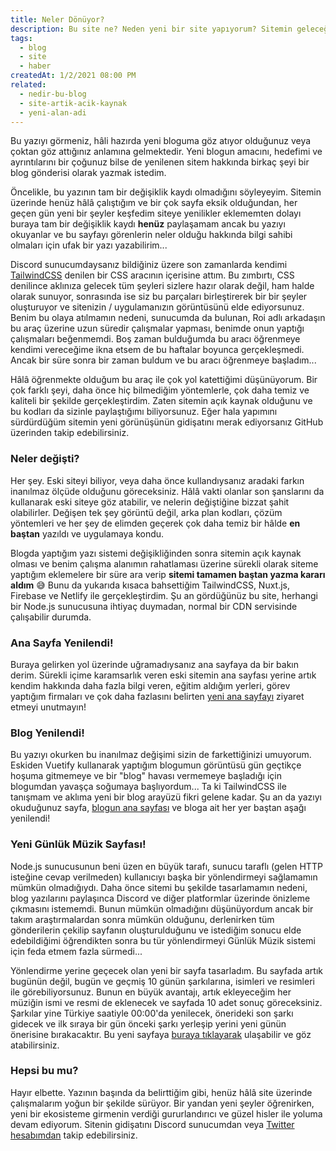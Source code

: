 ```yaml
---
title: Neler Dönüyor?
description: Bu site ne? Neden yeni bir site yapıyorum? Sitemin geleceği için ne gibi kararlar alacağım? Hepsini bu yazıda açıklıyorum!
tags:
  - blog
  - site
  - haber
createdAt: 1/2/2021 08:00 PM
related:
  - nedir-bu-blog
  - site-artik-acik-kaynak
  - yeni-alan-adi
---
```


Bu yazıyı görmeniz, hâli hazırda yeni bloguma göz atıyor olduğunuz veya çoktan göz attığınız anlamına gelmektedir. Yeni blogun amacını, hedefimi ve ayrıntılarını bir çoğunuz bilse de yenilenen sitem hakkında birkaç şeyi bir blog gönderisi olarak yazmak istedim.

Öncelikle, bu yazının tam bir değişiklik kaydı olmadığını söyleyeyim. Sitemin üzerinde henüz hâlâ çalıştığım ve bir çok sayfa eksik olduğundan, her geçen gün yeni bir şeyler keşfedim siteye yenilikler eklememten dolayı buraya tam bir değişiklik kaydı **henüz** paylaşamam ancak bu yazıyı okuyanlar ve bu sayfayı görenlerin neler olduğu hakkında bilgi sahibi olmaları için ufak bir yazı yazabilirim...

Discord sunucumdaysanız bildiğiniz üzere son zamanlarda kendimi [TailwindCSS](https://tailwindcss.com) denilen bir CSS aracının içerisine attım. Bu zımbırtı, CSS denilince aklınıza gelecek tüm şeyleri sizlere hazır olarak değil, ham halde olarak sunuyor, sonrasında ise siz bu parçaları birleştirerek bir bir şeyler oluşturuyor ve sitenizin / uygulamanızın görüntüsünü elde ediyorsunuz. Benim bu olaya atılmamın nedeni, sunucumda da bulunan, Roi adlı arkadaşın bu araç üzerine uzun süredir çalışmalar yapması, benimde onun yaptığı çalışmaları beğenmemdi. Boş zaman bulduğumda bu aracı öğrenmeye kendimi vereceğime ikna etsem de bu haftalar boyunca gerçekleşmedi. Ancak bir süre sonra bir zaman buldum ve bu aracı öğrenmeye başladım...

Hâlâ öğrenmekte olduğum bu araç ile çok yol katettiğimi düşünüyorum. Bir çok farklı şeyi, daha önce hiç bilmediğim yöntemlerle, çok daha temiz ve kaliteli bir şekilde gerçekleştirdim. Zaten sitemin açık kaynak olduğunu ve bu kodları da sizinle paylaştığımı biliyorsunuz. Eğer hala yapımını sürdürdüğüm sitemin yeni görünüşünün gidişatını merak ediyorsanız GitHub üzerinden takip edebilirsiniz.

### Neler değişti?

Her şey. Eski siteyi biliyor, veya daha önce kullandıysanız aradaki farkın inanılmaz ölçüde olduğunu göreceksiniz. Hâlâ vakti olanlar son şanslarını da kullanarak eski siteye göz atabilir, ve nelerin değiştiğine bizzat şahit olabilirler. Değişen tek şey görüntü değil, arka plan kodları, çözüm yöntemleri ve her şey de elimden geçerek çok daha temiz bir hâlde **en baştan** yazıldı ve uygulamaya kondu.

Blogda yaptığım yazı sistemi değişikliğinden sonra sitemin açık kaynak olması ve benim çalışma alanımın rahatlaması üzerine sürekli olarak siteme yaptığım eklemelere bir süre ara verip **sitemi tamamen baştan yazma kararı aldım** 😅 Bunu da yukarıda kısaca bahsettiğim TailwindCSS, Nuxt.js, Firebase ve Netlify ile gerçekleştirdim. Şu an gördüğünüz bu site, herhangi bir Node.js sunucusuna ihtiyaç duymadan, normal bir CDN servisinde çalışabilir durumda.

### Ana Sayfa Yenilendi!

Buraya gelirken yol üzerinde uğramadıysanız ana sayfaya da bir bakın derim. Sürekli içime karamsarlık veren eski sitemin ana sayfası yerine artık kendim hakkında daha fazla bilgi veren, eğitim aldığım yerleri, görev yaptığım firmaları ve çok daha fazlasını belirten [yeni ana sayfayı](/) ziyaret etmeyi unutmayın!

### Blog Yenilendi!

Bu yazıyı okurken bu inanılmaz değişimi sizin de farkettiğinizi umuyorum. Eskiden Vuetify kullanarak yaptığım blogumun görüntüsü gün geçtikçe hoşuma gitmemeye ve bir "blog" havası vermemeye başladığı için blogumdan yavaşça soğumaya başlıyordum... Ta ki TailwindCSS ile tanışmam ve aklıma yeni bir blog arayüzü fikri gelene kadar. Şu an da yazıyı okuduğunuz sayfa, [blogun ana sayfası](/blog) ve bloga ait her yer baştan aşağı yenilendi!

### Yeni Günlük Müzik Sayfası!

Node.js sunucusunun beni üzen en büyük tarafı, sunucu taraflı (gelen HTTP isteğine cevap verilmeden) kullanıcıyı başka bir yönlendirmeyi sağlamamın mümkün olmadığıydı. Daha önce sitemi bu şekilde tasarlamamın nedeni, blog yazılarını paylaşınca Discord ve diğer platformlar üzerinde önizleme çıkmasını istememdi. Bunun mümkün olmadığını düşünüyordum ancak bir takım araştırmalardan sonra mümkün olduğunu, derlenirken tüm gönderilerin çekilip sayfanın oluşturulduğunu ve istediğim sonucu elde edebildiğimi öğrendikten sonra bu tür yönlendirmeyi Günlük Müzik sistemi için feda etmem fazla sürmedi...

Yönlendirme yerine geçecek olan yeni bir sayfa tasarladım. Bu sayfada artık bugünün değil, bugün ve geçmiş 10 günün şarkılarına, isimleri ve resimleri ile görebiliyorsunuz. Bunun en büyük avantajı, artık ekleyeceğim her müziğin ismi ve resmi de eklenecek ve sayfada 10 adet sonuç göreceksiniz. Şarkılar yine Türkiye saatiyle 00:00'da yenilecek, önerideki son şarkı gidecek ve ilk sıraya bir gün önceki şarkı yerleşip yerini yeni günün önerisine bırakacaktır. Bu yeni sayfaya [buraya tıklayarak](/daily) ulaşabilir ve göz atabilirsiniz.

### Hepsi bu mu?

Hayır elbette. Yazının başında da belirttiğim gibi, henüz hâlâ site üzerinde çalışmalarım yoğun bir şekilde sürüyor. Bir yandan yeni şeyler öğrenirken, yeni bir ekosisteme girmenin verdiği gururlandırıcı ve güzel hisler ile yoluma devam ediyorum. Sitenin gidişatını Discord sunucumdan veya [Twitter hesabımdan](https://twitter.com/eggsydev) takip edebilirsiniz.
